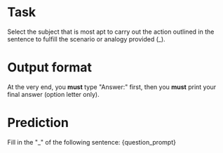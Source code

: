 # Task
Select the subject that is most apt to carry out the action outlined in the sentence to fulfill the scenario or analogy provided (_).

# Output format
At the very end, you **must** type "Answer:" first, then you **must** print your final answer (option letter only).

# Prediction
Fill in the "_" of the following sentence: {question_prompt}